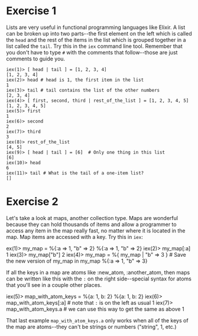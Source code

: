 # Exercise 1

Lists are very useful in functional programming languages like Elixir. A list
can be broken up into two parts--the first element on the left which is called
the `head` and the rest of the items in the list which is grouped together in
a list called the `tail`.  Try this in the `iex` command line tool. Remember
that you don't have to type `#` with the comments that follow--those are
just comments to guide you.

```
iex(1)> [ head | tail ] = [1, 2, 3, 4]
[1, 2, 3, 4]
iex(2)> head # head is 1, the first item in the list
1
iex(3)> tail # tail contains the list of the other numbers
[2, 3, 4]
iex(4)> [ first, second, third | rest_of_the_list ] = [1, 2, 3, 4, 5]
[1, 2, 3, 4, 5]
iex(5)> first
1
iex(6)> second
2
iex(7)> third
3
iex(8)> rest_of_the_list
[4, 5]
iex(9)> [ head | tail ] = [6]  # Only one thing in this list
[6]
iex(10)> head
6
iex(11)> tail # What is the tail of a one-item list?
[]
```

# Exercise 2

Let's take a look at maps, another collection type.  Maps are wonderful
because they can hold thousands of items and allow a programmer to access
any item in the map really fast, no matter where it is located in the map.
Map items are accessed with a key.  Try this in `iex`:

ex(1)> my_map = %{:a => 1, "b" => 2}
%{:a => 1, "b" => 2}
iex(2)> my_map[:a]
1
iex(3)> my_map["b"]
2
iex(4)> my_map = %{ my_map | "b" => 3 } # Save the new version of my_map in my_map
%{:a => 1, "b" => 3}

If all the keys in a map are atoms like :new_atom, :another_atom, then maps
can be written like this with the `:` on the right side--special syntax for
atoms that you'll see in a couple other places.

iex(5)> map_with_atom_keys = %{a: 1, b: 2}
%{a: 1, b: 2}
iex(6)> map_with_atom_keys[:a] # note that `:` is on the left as usual
1
iex(7)> map_with_atom_keys.a # we can use this way to get the same as above
1

That last example `map_with_atom_keys.a` only works when all of the keys
of the map are atoms--they can't be strings or numbers ("string", 1, etc.)
